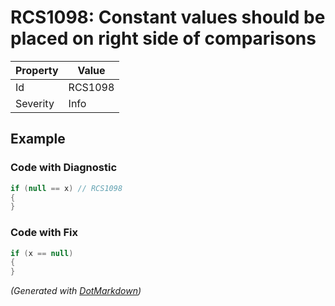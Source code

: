 # RCS1098: Constant values should be placed on right side of comparisons

| Property | Value   |
| -------- | ------- |
| Id       | RCS1098 |
| Severity | Info    |

## Example

### Code with Diagnostic

```csharp
if (null == x) // RCS1098
{ 
}
```

### Code with Fix

```csharp
if (x == null)
{
}
```


*\(Generated with [DotMarkdown](http://github.com/JosefPihrt/DotMarkdown)\)*